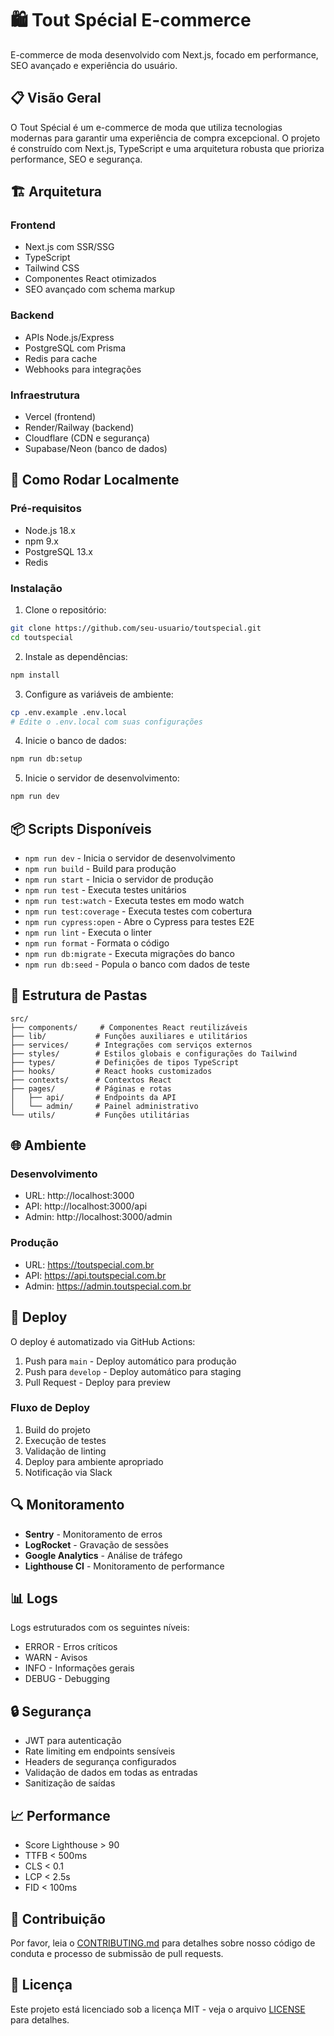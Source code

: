 # 🛍️ Tout Spécial E-commerce

E-commerce de moda desenvolvido com Next.js, focado em performance, SEO avançado e experiência do usuário.

## 📋 Visão Geral

O Tout Spécial é um e-commerce de moda que utiliza tecnologias modernas para garantir uma experiência de compra excepcional. O projeto é construído com Next.js, TypeScript e uma arquitetura robusta que prioriza performance, SEO e segurança.

## 🏗️ Arquitetura

### Frontend

- Next.js com SSR/SSG
- TypeScript
- Tailwind CSS
- Componentes React otimizados
- SEO avançado com schema markup

### Backend

- APIs Node.js/Express
- PostgreSQL com Prisma
- Redis para cache
- Webhooks para integrações

### Infraestrutura

- Vercel (frontend)
- Render/Railway (backend)
- Cloudflare (CDN e segurança)
- Supabase/Neon (banco de dados)

## 🚀 Como Rodar Localmente

### Pré-requisitos

- Node.js 18.x
- npm 9.x
- PostgreSQL 13.x
- Redis

### Instalação

1. Clone o repositório:

```bash
git clone https://github.com/seu-usuario/toutspecial.git
cd toutspecial
```

2. Instale as dependências:

```bash
npm install
```

3. Configure as variáveis de ambiente:

```bash
cp .env.example .env.local
# Edite o .env.local com suas configurações
```

4. Inicie o banco de dados:

```bash
npm run db:setup
```

5. Inicie o servidor de desenvolvimento:

```bash
npm run dev
```

## 📦 Scripts Disponíveis

- `npm run dev` - Inicia o servidor de desenvolvimento
- `npm run build` - Build para produção
- `npm run start` - Inicia o servidor de produção
- `npm run test` - Executa testes unitários
- `npm run test:watch` - Executa testes em modo watch
- `npm run test:coverage` - Executa testes com cobertura
- `npm run cypress:open` - Abre o Cypress para testes E2E
- `npm run lint` - Executa o linter
- `npm run format` - Formata o código
- `npm run db:migrate` - Executa migrações do banco
- `npm run db:seed` - Popula o banco com dados de teste

## 📁 Estrutura de Pastas

```
src/
├── components/     # Componentes React reutilizáveis
├── lib/           # Funções auxiliares e utilitários
├── services/      # Integrações com serviços externos
├── styles/        # Estilos globais e configurações do Tailwind
├── types/         # Definições de tipos TypeScript
├── hooks/         # React hooks customizados
├── contexts/      # Contextos React
├── pages/         # Páginas e rotas
│   ├── api/       # Endpoints da API
│   └── admin/     # Painel administrativo
└── utils/         # Funções utilitárias
```

## 🌐 Ambiente

### Desenvolvimento

- URL: http://localhost:3000
- API: http://localhost:3000/api
- Admin: http://localhost:3000/admin

### Produção

- URL: https://toutspecial.com.br
- API: https://api.toutspecial.com.br
- Admin: https://admin.toutspecial.com.br

## 🚢 Deploy

O deploy é automatizado via GitHub Actions:

1. Push para `main` - Deploy automático para produção
2. Push para `develop` - Deploy automático para staging
3. Pull Request - Deploy para preview

### Fluxo de Deploy

1. Build do projeto
2. Execução de testes
3. Validação de linting
4. Deploy para ambiente apropriado
5. Notificação via Slack

## 🔍 Monitoramento

- **Sentry** - Monitoramento de erros
- **LogRocket** - Gravação de sessões
- **Google Analytics** - Análise de tráfego
- **Lighthouse CI** - Monitoramento de performance

## 📊 Logs

Logs estruturados com os seguintes níveis:

- ERROR - Erros críticos
- WARN - Avisos
- INFO - Informações gerais
- DEBUG - Debugging

## 🔒 Segurança

- JWT para autenticação
- Rate limiting em endpoints sensíveis
- Headers de segurança configurados
- Validação de dados em todas as entradas
- Sanitização de saídas

## 📈 Performance

- Score Lighthouse > 90
- TTFB < 500ms
- CLS < 0.1
- LCP < 2.5s
- FID < 100ms

## 🤝 Contribuição

Por favor, leia o [CONTRIBUTING.md](CONTRIBUTING.md) para detalhes sobre nosso código de conduta e processo de submissão de pull requests.

## 📝 Licença

Este projeto está licenciado sob a licença MIT - veja o arquivo [LICENSE](LICENSE) para detalhes.
